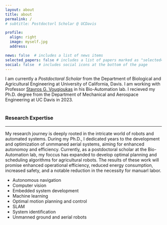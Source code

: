 ```yaml
---
layout: about
title: about
permalink: /
# subtitle: Postdoctorl Scholar @ UCDavis

profile:
  align: right
  image: myself.jpg
  address:

news: false  # includes a list of news items
selected_papers: false # includes a list of papers marked as "selected={true}"
social: false  # includes social icons at the bottom of the page
---
```

<!-- pages/about.md -->
I am currently a *Postdoctoral Scholar* from the Department of Biological and Agricultural Engineering at University of California, Davis. I am working with  Professor [Stavros G. Vougioukas](https://faculty.engineering.ucdavis.edu/vougioukas/) in his Bio-Automation lab. I recieved my Ph.D. degree from the Department of Mechanical and Aerospace Engineering at UC Davis in 2023. 
</br></br>

### Research Expertise ###
___
My research journey is deeply rooted in the intricate world of robots and automated systems. During my Ph.D., I dedicated years to the development and optimization of unmmaned aerial systems, aiming for enhanced autonomoy and efficiency. Currently, as a postdoctoral scholar at the Bio-Automation lab, my foccus has expanded to develop optimal planning and scheduling algorithms for agricultural robots. The results of these work will promise enhanced operational efficiency, reduced energy consumption, increased safety, and a notable reduction in the necessity for manuarl labor.

* Autonomous navigation
* Computer vision
* Embedded system development
* Machine learning
* Optimal motion planning and control
* SLAM
* System identification
* Unmanned ground and aerial robots

